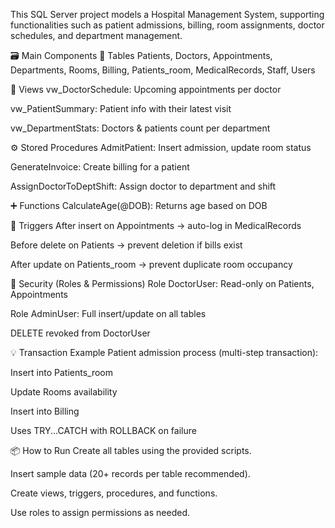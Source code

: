 
This SQL Server project models a Hospital Management System, supporting functionalities such as patient admissions, billing, room assignments, doctor schedules, and department management.

🗃️ Main Components
🔧 Tables
Patients, Doctors, Appointments, Departments, Rooms, Billing, Patients_room, MedicalRecords, Staff, Users

📄 Views
vw_DoctorSchedule: Upcoming appointments per doctor

vw_PatientSummary: Patient info with their latest visit

vw_DepartmentStats: Doctors & patients count per department

⚙️ Stored Procedures
AdmitPatient: Insert admission, update room status

GenerateInvoice: Create billing for a patient

AssignDoctorToDeptShift: Assign doctor to department and shift

➕ Functions
CalculateAge(@DOB): Returns age based on DOB

🚦 Triggers
After insert on Appointments → auto-log in MedicalRecords

Before delete on Patients → prevent deletion if bills exist

After update on Patients_room → prevent duplicate room occupancy

🔐 Security (Roles & Permissions)
Role DoctorUser: Read-only on Patients, Appointments

Role AdminUser: Full insert/update on all tables

DELETE revoked from DoctorUser

💡 Transaction Example
Patient admission process (multi-step transaction):

Insert into Patients_room

Update Rooms availability

Insert into Billing

Uses TRY...CATCH with ROLLBACK on failure

📦 How to Run
Create all tables using the provided scripts.

Insert sample data (20+ records per table recommended).

Create views, triggers, procedures, and functions.

Use roles to assign permissions as needed.

